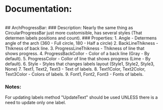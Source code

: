 # Documentation:

<br>
## ArchProgressBar:
### Description:
Nearly the same thing as CircularProgressBar just more customisible, has several styles (That determen labels positions and count).
### Properties:
1. Angle - Determens angle of the arch (360 - Full circle, 180 - Half a circle)
2. BackLineThikness - Thikness of back line.
3. ProgressLineThikness - Thikness of line that shows progress.
4. ProgressBackCollor - Color of a back line (Gray - By default).
5. ProgressColor - Collor of line that shows progress (Lime - By default).
6. Style - Styles that changes labels layout (Style1, Style2, Style3, None)
7. Text1, Text2, Text3 - Text of labels.
8. Text1Color, Text2Color, Text3Color - Colors of labels.
9. Font1, Font2, Font3 - Fonts of labels.

### Notes:
For updating labels method "UpdateText" should be used UNLESS there is a need to update only one label.
